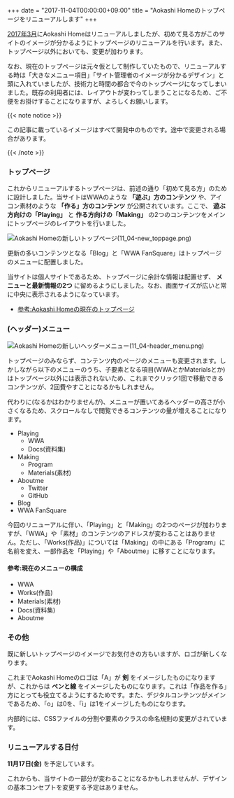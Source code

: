 +++
date = "2017-11-04T00:00:00+09:00"
title = "Aokashi Homeのトップページをリニューアルします"
+++

[2017年3月](03_28.html)にAokashi Homeはリニューアルしましたが、初めて見る方がこのサイトのイメージが分かるようにトップページのリニューアルを行います。また、トップページ以外においても、変更が加わります。

なお、現在のトップページは元々仮として制作していたもので、リニューアルする時は「大きなメニュー項目」「サイト管理者のイメージが分かるデザイン」と頭に入れていましたが、技術力と時間の都合で今のトップページになってしまいました。既存の利用者には、レイアウトが変わってしまうことになるため、ご不便をお掛けすることになりますが、よろしくお願いします。

{{< note notice >}}
  <p>この記事に載っているイメージはすべて開発中のものです。途中で変更される場合があります。</p>
{{< /note >}}

### トップページ
これからリニューアルするトップページは、前述の通り「初めて見る方」のために設計しました。当サイトはWWAのような **「遊ぶ」方のコンテンツ** や、アイコン素材のような **「作る」方のコンテンツ** が公開されています。ここで、 **遊ぶ方向けの「Playing」** と **作る方向けの「Making」** の2つのコンテンツをメインにトップページのレイアウトを行いました。

![Aokashi Homeの新しいトップページ(11_04-new_toppage.png)](11_04-new_toppage.png)

更新の多いコンテンツとなる「Blog」と「WWA FanSquare」はトップページのメニューに配置しました。

当サイトは個人サイトであるため、トップページに余計な情報は配置せず、 **メニューと最新情報の2つ** に留めるようにしました。なお、画面サイズが広いと常に中央に表示されるようになっています。

- [参考:Aokashi Homeの現在のトップページ](11_04-old_toppage.png)

### (ヘッダー)メニュー
![Aokashi Homeの新しいヘッダーメニュー(11_04-header_menu.png)](11_04-header_menu.png)

トップページのみならず、コンテンツ内のページのメニューも変更されます。しかしながら以下のメニューのうち、子要素となる項目(WWAとかMaterialsとか)はトップページ以外には表示されないため、これまでクリック1回で移動できるコンテンツが、2回費やすことになるかもしれません。

代わりに(なるかはわかりませんが)、メニューが置いてあるヘッダーの高さが小さくなるため、スクロールなしで閲覧できるコンテンツの量が増えることになります。

- Playing
  - WWA
  - Docs(資料集)
- Making
  - Program
  - Materials(素材)
- Aboutme
  - Twitter
  - GitHub
- Blog
- WWA FanSquare

今回のリニューアルに伴い、「Playing」と「Making」の2つのページが加わりますが、「WWA」や「素材」のコンテンツのアドレスが変わることはありません。ただし、「Works(作品)」については「Making」の中にある「Program」に名前を変え、一部作品を「Playing」や「Aboutme」に移すことになります。

#### 参考:現在のメニューの構成
- WWA
- Works(作品)
- Materials(素材)
- Docs(資料集)
- Aboutme

### その他
既に新しいトップページのイメージでお気付きの方もいますが、ロゴが新しくなります。

これまでAokashi Homeのロゴは「A」が **剣** をイメージしたものになりますが、これからは **ペンと線** をイメージしたものになります。これは「作品を作る」方にとっても役立てるようにするためです。また、デジタルコンテンツがメインであるため、「o」は0を、「i」は1をイメージしたものになります。

内部的には、CSSファイルの分割や要素のクラスの命名規則の変更がされています。

### リニューアルする日付
**11月17日(金)** を予定しています。

これからも、当サイトの一部分が変わることになるかもしれませんが、デザインの基本コンセプトを変更する予定はありません。